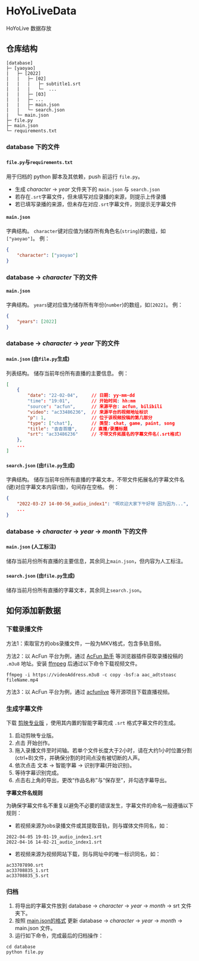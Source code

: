 # HoYoLiveData
 HoYoLive 数据存放

## 仓库结构

```
[database]
├─ [yaoyao]
|   ├─ [2022]
|   |   ├─ [02]
|   |   |   ├─ subtitle1.srt
|   |   |   └─  ...
|   |   ├─ [03]
|   |   ├─ ...
|   |   ├─ main.json
|   |   └─ search.json
|   └─ main.json
├─ file.py
├─ main.json
└─ requirements.txt
```

### database 下的文件

#### `file.py`与`requirements.txt`
用于归档的 python 脚本及其依赖，push 前运行 `file.py`。
- 生成 *character* -> *year* 文件夹下的 `main.json` 与 `search.json`
- 若存在`.srt`字幕文件，但未填写对应录播的来源，则提示上传录播
- 若已填写录播的来源，但未存在对应`.srt`字幕文件，则提示无字幕文件

#### `main.json`

字典结构。
`character`键对应值为储存所有角色名(`string`)的数组，如`["yaoyao"]`。
例：
```json
{
    "character": ["yaoyao"]
}
```

### database -> *character* 下的文件

#### `main.json`

字典结构。
`years`键对应值为储存所有年份(`number`)的数组，如`[2022]`。
例：
```json
{
    "years": [2022]
}
```

### database -> *character* -> *year* 下的文件

#### `main.json` (由`file.py`生成)

列表结构。<a id="mainjson"></a>
储存当前年份所有直播的主要信息。
例：
```json
[
    {
        "date": "22-02-04",     // 日期: yy-mm-dd
        "time": "19:01",        // 开始时间: hh:mm
        "source": "acfun",      // 来源平台: acfun, bilibili
        "video": "ac33486236",  // 来源平台的视频地址标识
        "p": 1,                 // 位于该视频投稿的第几部分
        "type": ["chat"],       // 类型: chat, game, paint, song
        "title": "杳杳首播",     // 直播/录播标题
        "srt": "ac33486236"     // 不带文件拓展名的字幕文件名(.srt格式)
    },
    ...
]
```

#### `search.json` (由`file.py`生成)

字典结构。
储存当前年份所有直播的字幕文本，不带文件拓展名的字幕文件名(键)对应字幕文本内容(值)，句间存在空格。
例：
```json
{
    "2022-03-27 14-00-56_audio_index1": "啊欢迎大家下午好呀 因为因为...",
    ...
}

```

### database -> *character* -> *year* -> *month* 下的文件

#### `main.json` (人工标注)

储存当前月份所有直播的主要信息，其余同上`main.json`，但内容为人工标注。

#### `search.json` (由`file.py`生成)

储存当前月份所有直播的字幕文本，其余同上`search.json`。

## 如何添加新数据

### 下载录播文件

方法1：索取官方的obs录播文件，一般为MKV格式，包含多轨音频。

方法2：以 AcFun 平台为例，通过 [AcFun 助手](https://github.com/niuchaobo/acfun-helper) 等浏览器插件获取录播投稿的 `.m3u8` 地址。安装 [ffmpeg](https://ffmpeg.org/download.html) 后通过以下命令下载视频文件。

```
ffmpeg -i https://videoAddress.m3u8 -c copy -bsf:a aac_adtstoasc fileName.mp4
```

方法3：以 AcFun 平台为例，通过 [acfunlive](https://github.com/orzogc/acfunlive) 等开源项目下载直播视频。

### 生成字幕文件

下载 [剪映专业版](https://lv.ulikecam.com/) ，使用其内置的智能字幕完成 `.srt` 格式字幕文件的生成。

1. 启动剪映专业版。
2. 点击 开始创作。
3. 拖入录播文件至时间轴。若单个文件长度大于2小时，请在大约1小时位置分割(ctrl+B)文件，并确保分割的时间点没有被切断的人声。
4. 依次点击 文本 -> 智能字幕 -> 识别字幕(开始识别)。
5. 等待字幕识别完成。
6. 点击右上角的导出，更改“作品名称”与“保存至”，并勾选字幕导出。

**字幕文件名规则**

为确保字幕文件名不重复以避免不必要的错误发生，字幕文件的命名一般遵循以下规则：

- 若视频来源为obs录播文件或其提取音轨，则与媒体文件同名，如：
```
2022-04-05 19-01-19_audio_index1.srt
2022-04-16 14-02-21_audio_index1.srt
```

- 若视频来源为视频网站下载，则与网址中的唯一标识同名，如：
```
ac33707890.srt
ac33708835_1.srt
ac33708835_5.srt
```

### 归档

1. 将导出的字幕文件放到 database -> *character* -> *year* -> *month* -> srt 文件夹下。
2. 按照 [main.json的格式](#mainjson) 更新 database -> *character* -> *year* -> *month* -> main.json 文件。
3. 运行如下命令，完成最后的归档操作：

```
cd database
python file.py
```